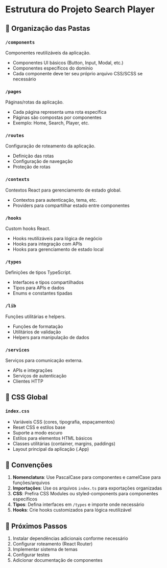 # Estrutura do Projeto Search Player

## 📁 Organização das Pastas

### `/components`

Componentes reutilizáveis da aplicação.

- Componentes UI básicos (Button, Input, Modal, etc.)
- Componentes específicos do domínio
- Cada componente deve ter seu próprio arquivo CSS/SCSS se necessário

### `/pages`

Páginas/rotas da aplicação.

- Cada página representa uma rota específica
- Páginas são compostas por componentes
- Exemplo: Home, Search, Player, etc.

### `/routes`

Configuração de roteamento da aplicação.

- Definição das rotas
- Configuração de navegação
- Proteção de rotas

### `/contexts`

Contextos React para gerenciamento de estado global.

- Contextos para autenticação, tema, etc.
- Providers para compartilhar estado entre componentes

### `/hooks`

Custom hooks React.

- Hooks reutilizáveis para lógica de negócio
- Hooks para integração com APIs
- Hooks para gerenciamento de estado local

### `/types`

Definições de tipos TypeScript.

- Interfaces e tipos compartilhados
- Tipos para APIs e dados
- Enums e constantes tipadas

### `/lib`

Funções utilitárias e helpers.

- Funções de formatação
- Utilitários de validação
- Helpers para manipulação de dados

### `/services`

Serviços para comunicação externa.

- APIs e integrações
- Serviços de autenticação
- Clientes HTTP

## 🎨 CSS Global

### `index.css`

- Variáveis CSS (cores, tipografia, espaçamentos)
- Reset CSS e estilos base
- Suporte a modo escuro
- Estilos para elementos HTML básicos
- Classes utilitárias (container, margins, paddings)
- Layout principal da aplicação (.App)

## 📝 Convenções

1. **Nomenclatura**: Use PascalCase para componentes e camelCase para funções/arquivos
2. **Importações**: Use os arquivos `index.ts` para exportações organizadas
3. **CSS**: Prefira CSS Modules ou styled-components para componentes específicos
4. **Tipos**: Defina interfaces em `/types` e importe onde necessário
5. **Hooks**: Crie hooks customizados para lógica reutilizável

## 🚀 Próximos Passos

1. Instalar dependências adicionais conforme necessário
2. Configurar roteamento (React Router)
3. Implementar sistema de temas
4. Configurar testes
5. Adicionar documentação de componentes
